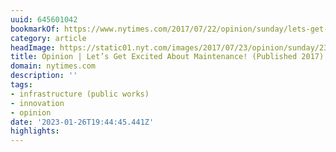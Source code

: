 ```yaml
---
uuid: 645601042
bookmarkOf: https://www.nytimes.com/2017/07/22/opinion/sunday/lets-get-excited-about-maintenance.html
category: article
headImage: https://static01.nyt.com/images/2017/07/23/opinion/sunday/23russellWEB/23russellWEB-largeHorizontalJumbo.jpg?year=2017&h=683&w=1024&s=453f651ac01ce918cf5e3bc786a6b6cd154c6df2a8c59b875981689ba475fc08&k=ZQJBKqZ0VN
title: Opinion | Let’s Get Excited About Maintenance! (Published 2017)
domain: nytimes.com
description: ''
tags:
- infrastructure (public works)
- innovation
- opinion
date: '2023-01-26T19:44:45.441Z'
highlights:
---
```



